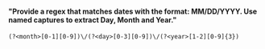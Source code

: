 #### "Provide a regex that matches dates with the format: MM/DD/YYYY. Use named captures to extract Day, Month and Year."

`(?<month>[0-1][0-9])\/(?<day>[0-3][0-9])\/(?<year>[1-2][0-9]{3})`
